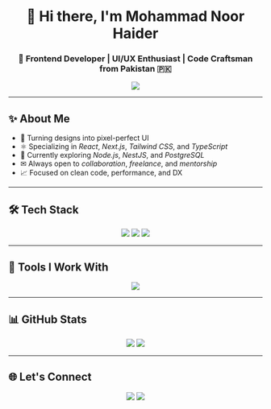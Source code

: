 <h1 align="center">👋 Hi there, I'm Mohammad Noor Haider</h1>
<h3 align="center">🚀 Frontend Developer | UI/UX Enthusiast | Code Craftsman from Pakistan 🇵🇰</h3>

<p align="center">
  <img src="https://readme-typing-svg.demolab.com?font=Fira+Code&duration=3000&pause=1000&center=true&vCenter=true&width=435&lines=Crafting+modern+frontend+experiences;Passionate+about+React+and+design;Always+learning+new+things!"/>
</p>

---

## ✨ About Me

- 🎨 Turning designs into pixel-perfect UI
- ⚛ Specializing in *React*, *Next.js*, *Tailwind CSS*, and *TypeScript*
- 🧠 Currently exploring *Node.js*, *NestJS*, and *PostgreSQL*
- ✉ Always open to *collaboration*, *freelance*, and *mentorship*
- 📈 Focused on clean code, performance, and DX

---

## 🛠 Tech Stack

<p align="center">

  <!-- Languages -->
  <img src="https://skillicons.dev/icons?i=html,css,js,ts" />

  <!-- Frameworks & Tools -->
  <img src="https://skillicons.dev/icons?i=react,next,tailwind,angular,bootstrap" />
  <img src="https://skillicons.dev/icons?i=electron,prisma,supabase,mongodb,express" />

</p>

---

## 🔧 Tools I Work With

<p align="center">

  <img src="https://skillicons.dev/icons?i=vsCode,figma,git,github,chrome,postman" />

</p>

---

## 📊 GitHub Stats

<p align="center">
  <img src="https://github-readme-stats.vercel.app/api?username=encryptedskull&show_icons=true&theme=tokyonight&border_radius=12&hide_border=true" />
  <img src="https://github-readme-streak-stats.herokuapp.com/?user=encryptedskull&theme=tokyonight&hide_border=true&border_radius=12" />
</p>

---

## 🌐 Let's Connect

<p align="center">
  <a href="https://www.linkedin.com/in/mohammad-noor-haider-5154a02ba/"><img src="https://img.shields.io/badge/LinkedIn-%230077B5.svg?&style=for-the-badge&logo=linkedin&logoColor=white" /></a>
  <a href="https://github.com/encryptedskull"><img src="https://img.shields.io/badge/GitHub-%23181717.svg?&style=for-the-badge&logo=github&logoColor=white" /></a>
</p>
